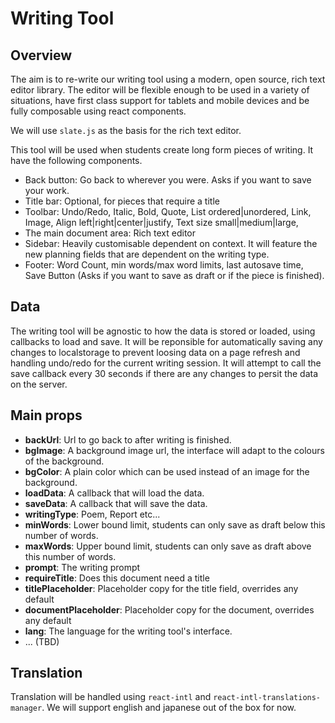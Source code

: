 # Writing Tool

## Overview

The aim is to re-write our writing tool using a modern, open source, rich text editor library. The editor will be flexible enough to be used in a variety of situations, have first class support for tablets and mobile devices and be fully composable using react components. 

We will use `slate.js` as the basis for the rich text editor.

This tool will be used when students create long form pieces of writing. It have the following components.

- Back button: Go back to wherever you were. Asks if you want to save your work.
- Title bar: Optional, for pieces that require a title
- Toolbar: Undo/Redo, Italic, Bold, Quote, List ordered|unordered, Link, Image, Align left|right|center|justify, Text size small|medium|large, 
- The main document area: Rich text editor
- Sidebar: Heavily customisable dependent on context. It will feature the new planning fields that are dependent on the writing type.
- Footer: Word Count, min words/max word limits, last autosave time, Save Button (Asks if you want to save as draft or if the piece is finished). 

## Data

The writing tool will be agnostic to how the data is stored or loaded, using callbacks to load and save. It will be reponsible for automatically saving any changes to localstorage to prevent loosing data on a page refresh and handling undo/redo for the current writing session. It will attempt to call the save callback every 30 seconds if there are any changes to persit the data on the server.

## Main props

- **backUrl**: Url to go back to after writing is finished.
- **bgImage**: A background image url, the interface will adapt to the colours of the background.
- **bgColor**: A plain color which can be used instead of an image for the background.
- **loadData**: A callback that will load the data.
- **saveData**: A callback that will save the data.
- **writingType**: Poem, Report etc...
- **minWords**: Lower bound limit, students can only save as draft below this number of words.
- **maxWords**: Upper bound limit, students can only save as draft above this number of words.
- **prompt**: The writing prompt
- **requireTitle**: Does this document need a title
- **titlePlaceholder**: Placeholder copy for the title field, overrides any default
- **documentPlaceholder**: Placeholder copy for the document, overrides any default
- **lang**: The language for the writing tool's interface.
- ... (TBD)

## Translation

Translation will be handled using `react-intl` and `react-intl-translations-manager`. We will support english and japanese out of the box for now. 



